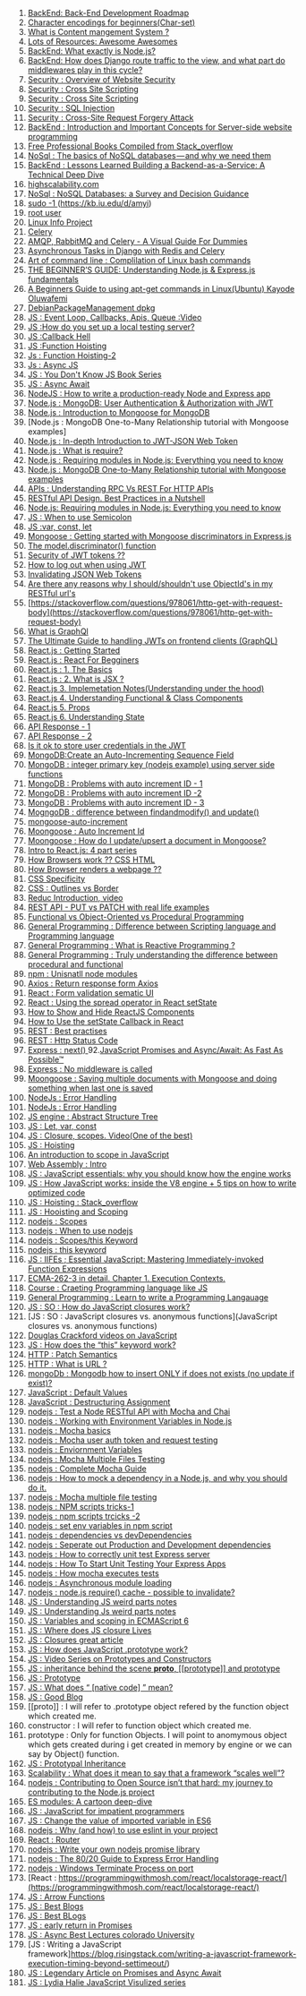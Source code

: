 1. [BackEnd: Back-End Development Roadmap](https://medium.com/tech-tajawal/modern-backend-developer-in-2018-6b3f7b5f8b9)
2. [Character encodings for beginners(Char-set)](https://www.w3.org/International/questions/qa-what-is-encoding)
3. [What is Content mangement System ?](https://kinsta.com/knowledgebase/content-management-system/)
4. [Lots of Resources: Awesome Awesomes ](https://github.com/t3chnoboy/awesome-awesome-awesome)
5. [BackEnd: What exactly is Node.js?](https://www.freecodecamp.org/news/what-exactly-is-node-js-ae36e97449f5/)
6. [BackEnd: How does Django route traffic to the view, and what part do middlewares play in this cycle?
](https://medium.com/zeitcode/django-middlewares-and-the-request-response-cycle-fcbf8efb903f)
7. [Security : Overview of Website Security](https://developer.mozilla.org/en-US/docs/Learn/Server-side/First_steps/Website_security)
8. [Security : Cross Site Scripting](https://www.youtube.com/watch?v=L5l9lSnNMxg)
9. [Security : Cross Site Scripting](https://www.youtube.com/watch?v=eymxlggL9EQ)
10. [Security : SQL Injection](https://www.youtube.com/watch?v=_jKylhJtPmI)
11. [Security : Cross-Site Request Forgery Attack](https://www.youtube.com/watch?v=eWEgUcHPle0)
12. [BackEnd :  Introduction and Important Concepts for Server-side website programming](https://developer.mozilla.org/en-US/docs/Learn/Server-side/First_steps)
13. [Free Professional Books Compiled from Stack_overflow](https://books.goalkicker.com/) 
14. [NoSql : The basics of NoSQL databases — and why we need them](https://www.freecodecamp.org/news/nosql-databases-5f6639ed9574/)
15. [BackEnd : Lessons Learned Building a Backend-as-a-Service: A Technical Deep Dive](https://medium.baqend.com/how-to-develop-a-backend-as-a-service-from-scratch-lessons-learned-a9fac618c2ce)
16. [highscalability.com](http://highscalability.com/)
17. [NoSql : NoSQL Databases: a Survey and Decision Guidance](https://medium.baqend.com/nosql-databases-a-survey-and-decision-guidance-ea7823a822d)
18. [sudo  -1 ](https://linuxacademy.com/blog/linux/linux-commands-for-beginners-sudo/)(https://kb.iu.edu/d/amyi)
19. [root user](http://www.linfo.org/root.html)
20. [Linux Info Project](http://www.linfo.org/index.html)
21. [Celery](https://www.fullstackpython.com/celery.html)
22. [AMQP, RabbitMQ and Celery - A Visual Guide For Dummies](https://www.abhishek-tiwari.com/amqp-rabbitmq-and-celery-a-visual-guide-for-dummies/)
23. [Asynchronous Tasks in Django with Redis and Celery](https://stackabuse.com/asynchronous-tasks-in-django-with-redis-and-celery/)
24. [Art of command line : Complilation of Linux bash commands](https://github.com/jlevy/the-art-of-command-line#meta)
25. [THE BEGINNER’S GUIDE: Understanding Node.js & Express.js fundamentals](https://medium.com/@LindaVivah/the-beginners-guide-understanding-node-js-express-js-fundamentals-e15493462be1)
26. [A Beginners Guide to using apt-get commands in Linux(Ubuntu)
Kayode Oluwafemi](https://codeburst.io/a-beginners-guide-to-using-apt-get-commands-in-linux-ubuntu-d5f102a56fc4)
27. [DebianPackageManagement dpkg](https://wiki.debian.org/DebianPackageManagement)
28. [JS : Event Loop, Callbacks, Apis, Queue :Video](https://www.youtube.com/watch?v=8aGhZQkoFbQ)
29. [JS :How do you set up a local testing server?](https://developer.mozilla.org/en-US/docs/Learn/Common_questions/set_up_a_local_testing_server)
30. [JS :Callback Hell](http://callbackhell.com/)
31. [JS :Function Hoisting](https://gist.github.com/maxogden/4bed247d9852de93c94c)
32. [Js : Function Hoisting-2](https://developer.mozilla.org/en-US/docs/Glossary/Hoisting)
33. [Js : Async JS](https://blog.bitsrc.io/understanding-asynchronous-javascript-the-event-loop-74cd408419ff)
34. [JS : You Don't Know JS Book Series](https://github.com/getify/You-Dont-Know-JS/tree/6f51ed6746300f51bc6c930c080b8a7426b7629b)
35. [JS : Async Await](https://medium.com/@rafaelvidaurre/truly-understanding-async-await-491dd580500e)
36. [NodeJS : How to write a production-ready Node and Express app](https://www.freecodecamp.org/news/how-to-write-a-production-ready-node-and-express-app-f214f0b17d8c/)
37. [Node.js : MongoDB: User Authentication & Authorization with JWT](https://bezkoder.com/node-js-mongodb-auth-jwt/)
38. [Node.js : Introduction to Mongoose for MongoDB](https://www.freecodecamp.org/news/introduction-to-mongoose-for-mongodb-d2a7aa593c57/)
39. [Node.js : MongoDB One-to-Many Relationship tutorial with Mongoose examples]
40. [Node.js : In-depth Introduction to JWT-JSON Web Token](https://bezkoder.com/jwt-json-web-token/)
41. [Node.js : What is require?](https://nodejs.org/en/knowledge/getting-started/what-is-require/)
42. [Node.js : Requiring modules in Node.js: Everything you need to know](https://www.freecodecamp.org/news/requiring-modules-in-node-js-everything-you-need-to-know-e7fbd119be8/)
43. [Node.js : MongoDB One-to-Many Relationship tutorial with Mongoose examples](https://bezkoder.com/mongoose-one-to-many-relationship/)
44. [APIs : Understanding RPC Vs REST For HTTP APIs](https://www.smashingmagazine.com/2016/09/understanding-rest-and-rpc-for-http-apis/)
45. [RESTful API Design. Best Practices in a Nutshell](https://phauer.com/2015/restful-api-design-best-practices/)
46. [Node.js: Requiring modules in Node.js: Everything you need to know](https://www.freecodecamp.org/news/requiring-modules-in-node-js-everything-you-need-to-know-e7fbd119be8/)
47. [JS : When to use Semicolon](http://cassandrawilcox.me/when-to-use-semicolons-in-javascript/)
48. [JS :var, const, let](https://medium.com/podiihq/javascript-variables-should-you-use-let-var-or-const-394f7645c88f)
49. [Mongoose : Getting started with Mongoose discriminators in Express.js ](https://dev.to/helenasometimes/getting-started-with-mongoose-discriminators-in-expressjs--22m9)
50. [The model.discriminator() function](https://mongoosejs.com/docs/discriminators.html)
51. [Security of JWT tokens ??](https://stackoverflow.com/questions/27301557/if-you-can-decode-jwt-how-are-they-secure)
52. [How to log out when using JWT](https://medium.com/devgorilla/how-to-log-out-when-using-jwt-a8c7823e8a6)
53. [Invalidating JSON Web Tokens](https://stackoverflow.com/questions/21978658/invalidating-json-web-tokens)
54. [Are there any reasons why I should/shouldn't use ObjectId's in my RESTful url's](https://stackoverflow.com/questions/19029174/are-there-any-reasons-why-i-should-shouldnt-use-objectids-in-my-restful-urls)
55. [https://stackoverflow.com/questions/978061/http-get-with-request-body](https://stackoverflow.com/questions/978061/http-get-with-request-body)
56. [What is GraphQl](https://www.freecodecamp.org/news/so-whats-this-graphql-thing-i-keep-hearing-about-baf4d36c20cf/)
57. [The Ultimate Guide to handling JWTs on frontend clients (GraphQL)](https://hasura.io/blog/best-practices-of-using-jwt-with-graphql/)
58. [React.js : Getting Started](https://www.freecodecamp.org/news/best-react-javascript-tutorial/)
59. [React.js : React For Begginers](https://codeburst.io/react-js-for-beginners-the-basics-87ef6e54dae7)
60. [React.js : 1. The Basics](https://codeburst.io/react-js-for-beginners-the-basics-87ef6e54dae7)
61. [React.js : 2. What is JSX ?](https://engineering.hexacta.com/jsx-can-do-that-1b2666c23a32)
62. [React.js 3. Implemetation Notes(Understanding under the hood)](https://reactjs.org/docs/implementation-notes.html)
63. [React.js 4. Understanding Functional & Class Components](https://codeburst.io/react-js-understanding-functional-class-components-e65d723e909)
64. [React.js 5. Props](https://itnext.io/what-is-props-and-how-to-use-it-in-react-da307f500da0)
65. [React.js 6. Understanding State](https://codeburst.io/react-js-understanding-state-e875911e921c)
66. [API Response - 1 ](https://medium.com/@bojanmajed/standard-json-api-response-format-c6c1aabcaa6d)
67. [API Response - 2](https://github.com/omniti-labs/jsend)
68. [Is it ok to store user credentials in the JWT](https://stackoverflow.com/questions/42652695/is-it-ok-to-store-user-credentials-in-the-jwt)
69. [MongoDB:Create an Auto-Incrementing Sequence Field](https://docs.mongodb.com/v3.0/tutorial/create-an-auto-incrementing-field/)
70. [MongoDB : integer primary key (nodejs example) using server side functions](https://medium.com/@piotrkarpaa/mongodb-integer-primary-key-nodejs-example-using-server-side-functions-95d1a335b2b2)
70. [MongoDB : Problems with auto increment ID - 1](https://blog.serverdensity.com/switching-to-mongodb-and-auto-increment/)
71. [MongoDB : Problems with auto increment ID -2 ](https://stackoverflow.com/questions/22883304/why-is-auto-increment-pattern-bad-when-scaling-in-mongodb)
72. [MongoDB : Problems with auto increment ID - 3](https://stackoverflow.com/questions/6645277/should-i-implement-auto-incrementing-in-mongodb?rq=1)
73. [MogngoDB : difference between findandmodify() and update()](https://stackoverflow.com/questions/10778493/whats-the-difference-between-findandmodify-and-update-in-mongodb)
71. [mongoose-auto-increment](https://www.npmjs.com/package/mongoose-auto-increment)
72. [Moongoose : Auto Increment Id](https://stackoverflow.com/questions/28357965/mongoose-auto-increment)
73. [Moongoose : How do I update/upsert a document in Mongoose?](https://stackoverflow.com/questions/7267102/how-do-i-update-upsert-a-document-in-mongoose)
72. [Intro to React.js: 4 part series](https://codeburst.io/4-four-ways-to-style-react-components-ac6f323da822)
73. [How Browsers work ?? CSS HTML](https://www.html5rocks.com/en/tutorials/internals/howbrowserswork/)
74. [How Browser renders a webpage ??](https://itnext.io/how-the-browser-renders-a-web-page-dom-cssom-and-rendering-df10531c9969)
75. [CSS Specificity](https://medium.com/@emmabostian/css-specificity-d5fdb0996c81)
76. [CSS : Outlines vs Border](https://www.lifewire.com/css-outline-styles-3466217)
77. [Reduc Introduction, video](https://www.youtube.com/watch?v=9boMnm5X9ak&list=PLC3y8-rFHvwheJHvseC3I0HuYI2f46oAK)
78. [REST API - PUT vs PATCH with real life examples](https://stackoverflow.com/questions/28459418/rest-api-put-vs-patch-with-real-life-examples)
79. [Functional vs Object-Oriented vs Procedural Programming](https://medium.com/@LiliOuakninFelsen/functional-vs-object-oriented-vs-procedural-programming-a3d4585557f3)
80. [General Programming : Difference between Scripting language and Programming language](https://stackoverflow.com/questions/17253545/scripting-language-vs-programming-language)
81. [General Programming : What is Reactive Programming ?](http://paulstovell.com/blog/reactive-programming)
82. [General Programming : Truly understanding the difference between procedural and functional](https://stackoverflow.com/questions/5226055/truly-understanding-the-difference-between-procedural-and-functional?noredirect=1&lq=1)
83. [npm  : Unisnatll node modules](https://stackoverflow.com/questions/13066532/how-to-uninstall-npm-modules-in-node-js)
84. [Axios : Return response form Axios](https://stackoverflow.com/questions/48980380/returning-data-from-axios-api)
85. [React : Form validation sematic UI ](https://stackoverflow.com/questions/49207311/reactjs-semantic-ui-cannot-type-into-form-when-value-attribute-exists)
86. [React : Using the spread operator in React setState](https://medium.com/@thejasonfile/using-the-spread-operator-in-react-setstate-c8a14fc51be1)
87. [How to Show and Hide ReactJS Components](https://www.pluralsight.com/guides/how-to-show-and-hide-reactjs-components)
88. [How to Use the setState Callback in React](https://upmostly.com/tutorials/how-to-use-the-setstate-callback-in-react)
89. [REST : Best practises](https://www.vinaysahni.com/best-practices-for-a-pragmatic-restful-api)
90. [REST : Http Status Code](https://www.restapitutorial.com/httpstatuscodes.html)
91. [Express : next() ](https://stackoverflow.com/questions/44238150/why-calling-next-in-express-routes-is-optional)
92.[JavaScript Promises and Async/Await: As Fast As Possible™](https://itnext.io/javascript-promises-and-async-await-as-fast-as-possible-d7c8c8ff0abc)
93. [Express : No middleware is called](https://github.com/expressjs/express/issues/3501)
94. [Moongoose : Saving multiple documents with Mongoose and doing something when last one is saved]()
95. [NodeJs : Error Handling](https://stackify.com/node-js-error-handling/)
96. [NodeJs : Error Handling](https://www.joyent.com/node-js/production/design/errors)
97. [JS engine : Abstract Structure Tree](https://astexplorer.net/)
98. [JS : Let, var, const](https://dev.to/sarah_chima/var-let-and-const--whats-the-difference-69e)
99. [JS : Closure, scopes. Video(One of the best)](https://www.youtube.com/watch?v=QyUFheng6J0&list=PLqFM1yEULkubcwn4jY3avSvXpmNJ0AUqg&index=18&t=0s)
100. [JS : Hoisting](https://stackoverflow.com/questions/3684923/javascript-variables-declare-outside-or-inside-loop)
101. [An introduction to scope in JavaScript
](https://www.freecodecamp.org/news/an-introduction-to-scope-in-javascript-cbd957022652/)
102. [Web Assembly : Intro](https://medium.com/wasm/the-future-of-web-assembly-wasm-the-hardware-execution-revolution-4116eafa39a0)
103. [JS : JavaScript essentials: why you should know how the engine works](https://www.freecodecamp.org/news/javascript-essentials-why-you-should-know-how-the-engine-works-c2cc0d321553/)
104. [JS : How JavaScript works: inside the V8 engine + 5 tips on how to write optimized code](https://blog.sessionstack.com/how-javascript-works-inside-the-v8-engine-5-tips-on-how-to-write-optimized-code-ac089e62b12e)
105. [JS : Hoisting : Stack_overflow](https://stackoverflow.com/questions/7506844/javascript-function-scoping-and-hoisting)
106. [JS : Hooisting and Scoping](http://www.adequatelygood.com/JavaScript-Scoping-and-Hoisting.html)
107. [nodejs : Scopes](https://stackoverflow.com/questions/15406062/in-what-scope-are-module-variables-stored-in-node-js)
108. [nodejs : When to use nodejs](https://stackoverflow.com/questions/5062614/how-to-decide-when-to-use-node-js?rq=1)
109. [nodejs : Scopes/this Keyword ](https://stackoverflow.com/questions/19850234/node-js-variable-declaration-and-scope)
110. [nodejs : this keyword](https://stackoverflow.com/questions/22770299/meaning-of-this-in-node-js-modules-and-functions)
111. [JS : IIFEs ; Essential JavaScript: Mastering Immediately-invoked Function Expressions](https://medium.com/@vvkchandra/essential-javascript-mastering-immediately-invoked-function-expressions-67791338ddc6)
112. [ECMA-262-3 in detail. Chapter 1. Execution Contexts.](http://dmitrysoshnikov.com/ecmascript/chapter-1-execution-contexts/)
113. [Course : Craeting Programming language like JS ](http://dmitrysoshnikov.com/courses/essentials-of-interpretation/)
114. [General Programming : Learn to write a Programming Langauage](http://dmitrysoshnikov.com/)
115. [JS : SO : How do JavaScript closures work?](https://stackoverflow.com/questions/111102/how-do-javascript-closures-work?noredirect=1&lq=1)
116. [JS : SO : JavaScript closures vs. anonymous functions](JavaScript closures vs. anonymous functions)
117. [Douglas Crackford videos on JavaScript](https://www.youtube.com/watch?v=Y2Y0U-2qJMs&list=PL5586336C26BDB324&index=2)
118. [JS : How does the “this” keyword work?
](https://stackoverflow.com/questions/3127429/how-does-the-this-keyword-work)
119. [HTTP : Patch Semantics](https://williamdurand.fr/2014/02/14/please-do-not-patch-like-an-idiot/)
120. [HTTP : What is URL ?](https://launchschool.com/books/http/read/what_is_a_url)
121. [mongoDb : Mongodb how to insert ONLY if does not exists (no update if exist)?](https://stackoverflow.com/questions/48220677/mongodb-how-to-insert-only-if-does-not-exists-no-update-if-exist)
122. [JavaScript : Default Values](https://developer.mozilla.org/en-US/docs/Web/JavaScript/Reference/Functions/Default_parameters)
123. [JavaScript : Destructuring Assignment](https://developer.mozilla.org/en-US/docs/Web/JavaScript/Reference/Operators/Destructuring_assignment)
124. [nodejs : Test a Node RESTful API with Mocha and Chai](https://scotch.io/tutorials/test-a-node-restful-api-with-mocha-and-chai)
126. [nodejs : Working with Environment Variables in Node.js](https://www.twilio.com/blog/working-with-environment-variables-in-node-js-html)
127. [nodejs : Mocha basics](https://codeburst.io/how-to-test-javascript-with-mocha-the-basics-80132324752e)
128. [nodejs : Mocha user auth token and request testing](https://codeburst.io/authenticated-testing-with-mocha-and-chai-7277c47020b7)
129. [nodejs : Enviornment Variables](https://www.freecodecamp.org/news/heres-how-you-can-actually-use-node-environment-variables-8fdf98f53a0a/)
130. [nodejs : Mocha Multiple Files Testing](https://www.alxolr.com/articles/how-to-separate-mocha-tests-in-multiple-files)
131. [nodejs : Complete Mocha Guide](https://blog.logrocket.com/a-quick-and-complete-guide-to-mocha-testing-d0e0ea09f09d/)
132. [nodejs : How to mock a dependency in a Node.js, and why you should do it.](https://itnext.io/how-to-mock-dependency-in-a-node-js-and-why-2ad4386f6587)
133. [nodejs : Mocha multiple file testing](https://medium.com/critigenopensource/mocha-unit-testing-pattern-test-suite-setup-code-for-file-separated-test-e339a550dbf6)
134. [nodejs : NPM scripts tricks-1](https://www.twilio.com/blog/npm-scripts)
135. [nodejs : npm scripts trcicks -2](https://medium.com/@kevinkreuzer/flexible-npm-scripts-89b5ec0c5b46)
136. [nodejs : set env variables in npm script](https://stackoverflow.com/questions/25112510/how-to-set-environment-variables-from-within-package-json)
137. [nodejs : dependencies vs devDependencies](https://medium.com/@stalonadsl948/dependencies-vs-devdependencies-926e096a3dee)
138. [nodejs : Seperate out Production and Development dependencies](https://dev.to/numtostr/environment-variables-in-node-js-the-right-way-15ad)
139. [nodejs : How to correctly unit test Express server](https://glebbahmutov.com/blog/how-to-correctly-unit-test-express-server/)
140. [nodejs : How To Start Unit Testing Your Express Apps](https://alexanderpaterson.com/posts/how-to-start-unit-testing-your-express-apps)
141. [nodejs : How mocha executes tests](https://stackoverflow.com/questions/43229233/how-mocha-knows-which-file-to-load-first-in-the-test-suite)
142. [nodejs : Asynchronous module loading](https://stackoverflow.com/questions/20315434/node-js-asynchronous-module-loading)
143. [nodejs : node.js require() cache - possible to invalidate?](https://stackoverflow.com/questions/9210542/node-js-require-cache-possible-to-invalidate)
144. [JS : Understanding JS weird parts notes](https://jasonbaciulis.com/javascript-understanding-the-weird-parts/#5_8211_conceptual_aside_8211_syntax_parser_execution_context_and_lexical_environment)
145. [JS : Understanding Js  weird parts notes](https://jsbeginners.com/category/javascript-notes-2/understanding-weird-parts-notes/)
146. [JS : Variables and scoping in ECMAScript 6
](https://2ality.com/2015/02/es6-scoping.html)
147. [JS : Where does JS closure Lives](https://stackoverflow.com/questions/37491626/where-does-a-javascript-closure-live)
148. [JS : Closures great article](https://javascript.info/closure)
149. [JS : How does JavaScript .prototype work?](https://stackoverflow.com/questions/572897/how-does-javascript-prototype-work?noredirect=1&lq=1)
150. [JS : Video Series on Prototypes and Constructors](https://www.youtube.com/playlist?list=PLqq-6Pq4lTTaflXUL0v3TSm86nodn0c_u)
151. [JS : inheritance behind the scene __proto__, [[prototype]] and prototype](https://hackernoon.com/understand-nodejs-javascript-object-inheritance-proto-prototype-class-9bd951700b29)
152. [JS : Prototype](https://www.javascripttutorial.net/javascript-prototype/)
153. [JS : What does “ [native code] ” mean?](https://stackoverflow.com/questions/11234664/what-does-native-code-mean)
154. [JS : Good Blog](https://kenneth-kin-lum.blogspot.com/)
155. [[proto]] : I will refer to .prototype object refered by the function object which created me.
156. constructor  :   I will refer to function object which created me.
157. prototype : Only for function Objects. I will point to anomymous object which gets created during i get created in memory by engine or we can say by Object() function.
158. [JS : Prototypal Inheritance](https://medium.com/@raviroshan.talk/javascript-prototypal-inheritance-f3a58cfb1179)
159. [Scalability : What does it mean to say that a framework “scales well”?](https://stackoverflow.com/questions/936461/what-does-it-mean-to-say-that-a-framework-scales-well)
160. [nodejs : Contributing to Open Source isn’t that hard: my journey to contributing to the Node.js project](https://www.freecodecamp.org/news/contributing-to-open-source-is-not-hard-here-is-my-journey-to-contributing-to-nodejs-d10760e31194/)
161. [ES modules: A cartoon deep-dive](https://hacks.mozilla.org/2018/03/es-modules-a-cartoon-deep-dive/)
162. [JS : JavaScript for impatient programmers](https://exploringjs.com/impatient-js/toc.html)
163. [JS : Change the value of imported variable in ES6](https://stackoverflow.com/questions/48168601/change-the-value-of-imported-variable-in-es6)
164. [nodejs : Why (and how) to use eslint in your project](https://medium.com/the-node-js-collection/why-and-how-to-use-eslint-in-your-project-742d0bc61ed7)
165. [React : Router](https://www.youtube.com/watch?v=Law7wfdg_ls)
166. [nodejs :  Write your own nodejs promise library](https://thecodebarbarian.com/write-your-own-node-js-promise-library-from-scratch.html)
167. [nodejs : The 80/20 Guide to Express Error Handling](https://thecodebarbarian.com/80-20-guide-to-express-error-handling)
168. [nodejs : Windows Terminate Process on port](https://stackoverflow.com/questions/39632667/how-do-i-kill-the-process-currently-using-a-port-on-localhost-in-windows)
169. [React : https://programmingwithmosh.com/react/localstorage-react/](https://programmingwithmosh.com/react/localstorage-react/)
170. [JS : Arrow Functions](https://codeburst.io/javascript-arrow-functions-for-beginners-926947fc0cdc)
171. [JS : Best Blogs](https://blog.bitsrc.io/@Sukhjinder)
172. [JS : Best BLogs](https://blog.sessionstack.com/tagged/tutorial)
173. [JS : early return  in Promises](https://stackoverflow.com/questions/32536049/do-i-need-to-return-after-early-resolve-reject)
174. [JS : Async Best Lectures colorado University](https://www.cs.colorado.edu/~kena/classes/5828/f16/lectures/)
175. [JS : Writing a JavaScript framework]https://blog.risingstack.com/writing-a-javascript-framework-execution-timing-beyond-settimeout/)
176. [JS : Legendary Article on Promises and Async Await](https://dev.to/lydiahallie/javascript-visualized-promises-async-await-5gke)
177. [JS : Lydia Halie JavaScript Visulized series](https://dev.to/lydiahallie/javascript-visualized-event-loop-3dif)
